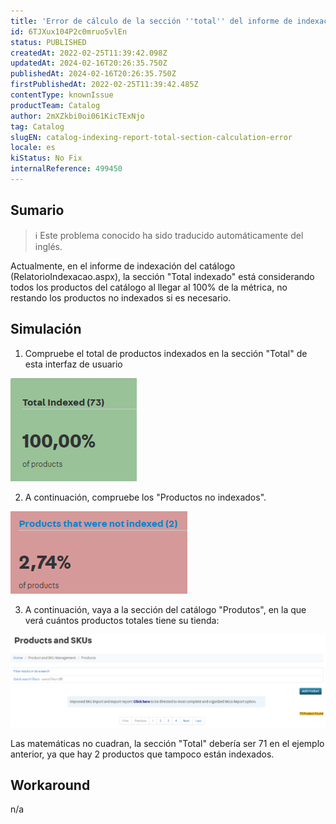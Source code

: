 ```yaml
---
title: 'Error de cálculo de la sección ''total'' del informe de indexación del catálogo'
id: 6TJXux104P2c0mruo5vlEn
status: PUBLISHED
createdAt: 2022-02-25T11:39:42.098Z
updatedAt: 2024-02-16T20:26:35.750Z
publishedAt: 2024-02-16T20:26:35.750Z
firstPublishedAt: 2022-02-25T11:39:42.485Z
contentType: knownIssue
productTeam: Catalog
author: 2mXZkbi0oi061KicTExNjo
tag: Catalog
slugEN: catalog-indexing-report-total-section-calculation-error
locale: es
kiStatus: No Fix
internalReference: 499450
---
```


## Sumario

>ℹ️ Este problema conocido ha sido traducido automáticamente del inglés.


Actualmente, en el informe de indexación del catálogo (RelatorioIndexacao.aspx), la sección "Total indexado" está considerando todos los productos del catálogo al llegar al 100% de la métrica, no restando los productos no indexados si es necesario.







## Simulación


1) Compruebe el total de productos indexados en la sección "Total" de esta interfaz de usuario

 ![](https://raw.githubusercontent.com/vtexdocs/known-issues/refs/heads/main/docs/es/known-issues/Catalog/error-de-calculo-de-la-seccion-total-del-informe-de-indexacion-del-catalogo_1.png)

2) A continuación, compruebe los "Productos no indexados".

 ![](https://raw.githubusercontent.com/vtexdocs/known-issues/refs/heads/main/docs/es/known-issues/Catalog/error-de-calculo-de-la-seccion-total-del-informe-de-indexacion-del-catalogo_2.png)

3) A continuación, vaya a la sección del catálogo "Produtos", en la que verá cuántos productos totales tiene su tienda:

 ![](https://raw.githubusercontent.com/vtexdocs/known-issues/refs/heads/main/docs/es/known-issues/Catalog/error-de-calculo-de-la-seccion-total-del-informe-de-indexacion-del-catalogo_3.png)

Las matemáticas no cuadran, la sección "Total" debería ser 71 en el ejemplo anterior, ya que hay 2 productos que tampoco están indexados.








## Workaround


n/a

